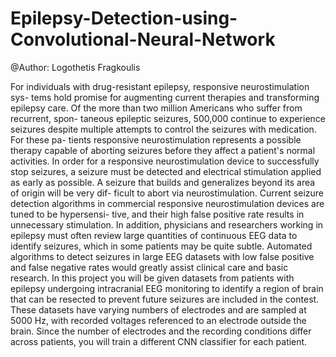 # Epilepsy-Detection-using-Convolutional-Neural-Network
@Author: Logothetis Fragkoulis


For individuals with drug-resistant epilepsy, responsive neurostimulation sys-
tems hold promise for augmenting current therapies and transforming epilepsy
care.
Of the more than two million Americans who suffer from recurrent, spon-
taneous epileptic seizures, 500,000 continue to experience seizures despite
multiple attempts to control the seizures with medication. For these pa-
tients responsive neurostimulation represents a possible therapy capable of
aborting seizures before they affect a patient's normal activities. In order for
a responsive neurostimulation device to successfully stop seizures, a seizure
must be detected and electrical stimulation applied as early as possible. A
seizure that builds and generalizes beyond its area of origin will be very dif-
ficult to abort via neurostimulation. Current seizure detection algorithms in
commercial responsive neurostimulation devices are tuned to be hypersensi-
tive, and their high false positive rate results in unnecessary stimulation.
In addition, physicians and researchers working in epilepsy must often
review large quantities of continuous EEG data to identify seizures, which in
some patients may be quite subtle. Automated algorithms to detect seizures
in large EEG datasets with low false positive and false negative rates would
greatly assist clinical care and basic research.
In this project you will be given datasets from patients with epilepsy
undergoing intracranial EEG monitoring to identify a region of brain that
can be resected to prevent future seizures are included in the contest. These
datasets have varying numbers of electrodes and are sampled at 5000 Hz,
with recorded voltages referenced to an electrode outside the brain.
Since the number of electrodes and the recording conditions differ across
patients, you will train a different CNN classifier for each patient.
